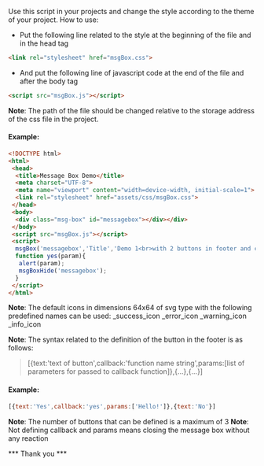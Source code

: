 Use this script in your projects and change the style according to the theme of your project.
How to use:
- Put the following line related to the style at the beginning of the file and in the head tag
```HTML
<link rel="stylesheet" href="msgBox.css">
```

- And put the following line of javascript code at the end of the file and after the body tag
```HTML
<script src="msgBox.js"></script>
```

**Note**: The path of the file should be changed relative to the storage address of the css file in the project.

#### Example:
```HTML
<!DOCTYPE html>
<html>
 <head>
  <title>Message Box Demo</title>
  <meta charset="UTF-8">
  <meta name="viewport" content="width=device-width, initial-scale=1">
  <link rel="stylesheet" href="assets/css/msgBox.css">
 </head>
 <body>
  <div class="msg-box" id="messagebox"></div></div>
 </body>
 <script src="msgBox.js"></script>
 <script>
  msgBox('messagebox','Title','Demo 1<br>with 2 buttons in footer and callback function',[{text:'Yes',callback:'yes',param:['Hello!' ]},{text:'No'}],_success_icon,0);
  function yes(param){
   alert(param);
   msgBoxHide('messagebox');
  }
 </script>
</html>
```

**Note**: The default icons in dimensions 64x64 of svg type with the following predefined names can be used:
_success_icon
_error_icon
_warning_icon
_info_icon

**Note**: The syntax related to the definition of the button in the footer is as follows:
> [{text:'text of button',callback:'function name string',params:[list of parameters for passed to callback function]},{...},{...}]

#### Example:
```javascript
[{text:'Yes',callback:'yes',params:['Hello!']},{text:'No'}]
```

**Note**: The number of buttons that can be defined is a maximum of 3
**Note**: Not defining callback and params means closing the message box without any reaction

*** Thank you ***
